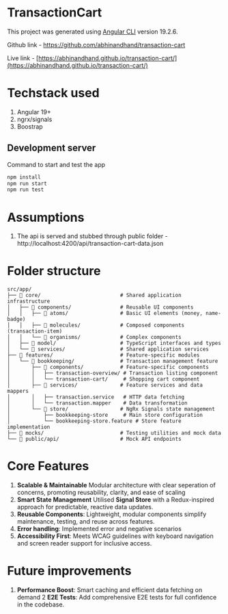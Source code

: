 # TransactionCart

This project was generated using [Angular CLI](https://github.com/angular/angular-cli) version 19.2.6.

Github link - https://github.com/abhinandhand/transaction-cart

Live link - [https://abhinandhand.github.io/transaction-cart/](https://abhinandhand.github.io/transaction-cart/)

# Techstack used

1. Angular 19+
2. ngrx/signals
3. Boostrap

## Development server

Command to start and test the app

```bash
npm install
npm run start
npm run test
```

# Assumptions

1. The api is served and stubbed through public folder - http://localhost:4200/api/transaction-cart-data.json

# Folder structure

```
src/app/
├── 📁 core/                          # Shared application infrastructure
│   ├── 📁 components/                # Reusable UI components
│   │   ├── 📁 atoms/                 # Basic UI elements (money, name-badge)
│   │   ├── 📁 molecules/             # Composed components (transaction-item)
│   │   └── 📁 organisms/             # Complex components
│   ├── 📁 model/                     # TypeScript interfaces and types
│   └── 📁 services/                  # Shared application services
├── 📁 features/                      # Feature-specific modules
│   └── 📁 bookkeeping/               # Transaction management feature
│       ├── 📁 components/            # Feature-specific components
│       │   ├── transaction-overview/ # Transaction listing component
│       │   └── transaction-cart/     # Shopping cart component
│       ├── 📁 services/              # Feature services and data mappers
│       │   ├── transaction.service   # HTTP data fetching
│       │   └── transaction.mapper    # Data transformation
│       └── 📁 store/                 # NgRx Signals state management
│           ├── bookkeeping-store     # Main store configuration
│           └── bookkeeping-store.feature # Store feature implementation
├── 📁 mocks/                         # Testing utilities and mock data
└── 📁 public/api/                    # Mock API endpoints
```


# Core Features

1. **Scalable & Maintainable** Modular architecture with clear seperation of concerns, promoting reusability, clarity, and ease of scaling
2. **Smart State Management** Utilised **Signal Store** with a Redux-inspired approach for predictable, reactive data updates.
3. **Reusable Components**: Lightweight, modular components simplify maintenance, testing, and reuse across features.
4. **Error handling**: Implemented error and negative scenarios
5. **Accessibility First**: Meets WCAG guidelines with keyboard navigation and screen reader support for inclusive access.


# Future improvements

1. **Performance Boost**: Smart caching and efficient data fetching on demand
2  **E2E Tests**: Add comprehensive E2E tests for full confidence in the codebase.
